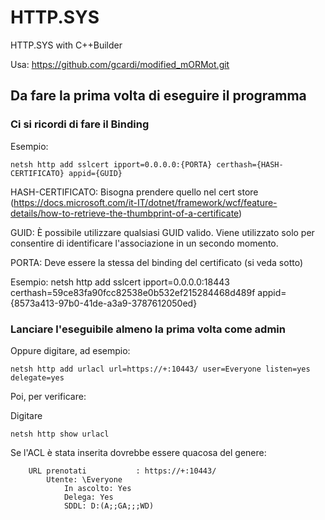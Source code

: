 # HTTP.SYS
HTTP.SYS with C++Builder

Usa: https://github.com/gcardi/modified_mORMot.git

## Da fare la prima volta di eseguire il programma

### Ci si ricordi di fare il Binding

Esempio: 
```shell
netsh http add sslcert ipport=0.0.0.0:{PORTA} certhash={HASH-CERTIFICATO} appid={GUID}
```

HASH-CERTIFICATO: Bisogna prendere quello nel cert store (https://docs.microsoft.com/it-IT/dotnet/framework/wcf/feature-details/how-to-retrieve-the-thumbprint-of-a-certificate)

GUID: È possibile utilizzare qualsiasi GUID valido. Viene utilizzato solo per consentire di identificare l'associazione in un secondo momento.

PORTA: Deve essere la stessa del binding del certificato (si veda sotto)

Esempio: netsh http add sslcert ipport=0.0.0.0:18443 certhash=59ce83fa90fcc82538e0b532ef215284468d489f appid={8573a413-97b0-41de-a3a9-3787612050ed}

### Lanciare l'eseguibile almeno la prima volta come admin

Oppure digitare, ad esempio:

```shell
netsh http add urlacl url=https://+:10443/ user=Everyone listen=yes delegate=yes
```
Poi, per verificare:

Digitare 
```shell
netsh http show urlacl 
```
Se l'ACL è stata inserita dovrebbe essere quacosa del genere:

```shell
    URL prenotati           : https://+:10443/
        Utente: \Everyone
            In ascolto: Yes
            Delega: Yes
            SDDL: D:(A;;GA;;;WD)
```
